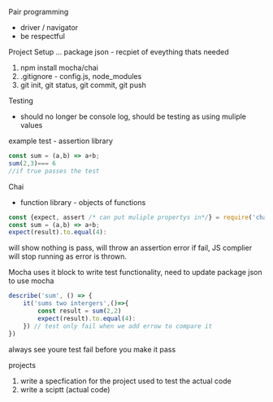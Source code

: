 Pair programming
- driver / navigator 
- be respectful

Project Setup
... package json - recpiet of eveything thats needed
1. npm install mocha/chai
2. .gitignore - config.js, node_modules
3. git init, git status, git commit, git push 

Testing
- should no longer be console log, should be testing as using muliple values

example test - assertion library
```js
const sum = (a,b) => a+b;
sum(2,3)=== 6
//if true passes the test
```

Chai
- function library - objects of functions
```js
const {expect, assert /* can put muliple propertys in*/} = require('chai') // takes variables from the object and saves a const of the same name
const sum = (a,b) => a+b;
expect(result).to.equal(4):

```
will show nothing is pass, will throw an assertion error if fail, JS complier will stop running as error is thrown.

Mocha
uses it block to write test functionality, need to update package json to use mocha 
```js
describe('sum', () => {
    it('sums two intergers',()=>{
        const result = sum(2,2)
        expect(result).to.equal(4):
    }) // test only fail when we add errow to compare it
})
```

always see youre test fail before you make it pass

projects
1. write a specfication for the project
    used to test the actual code
2. write a sciptt (actual code)

